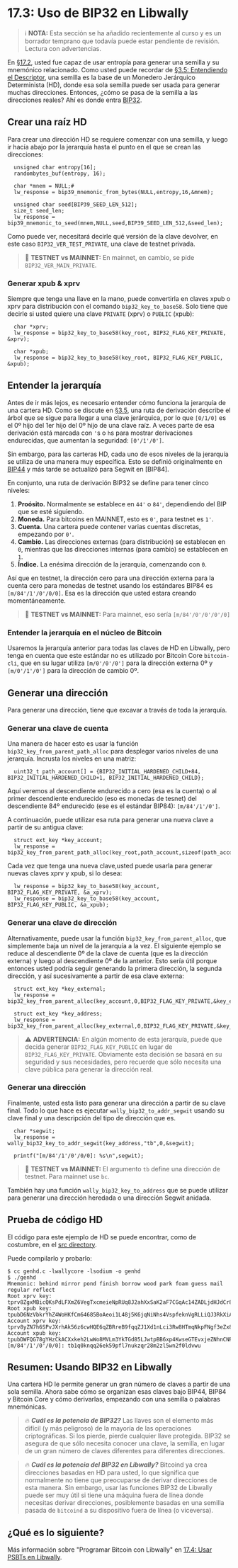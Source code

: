 # 17.3: Uso de BIP32 en Libwally

> :information_source: **NOTA:** Esta sección se ha añadido recientemente al curso y es un borrador temprano que todavía puede estar pendiente de revisión. Lectura con advertencias.

En [§17.2](17_2_Usando_BIP39_en_Libwally.md), usted fue capaz de usar entropía para generar una semilla y su mnemónico relacionado. Como usted puede recordar de [§3.5: Entendiendo el Descriptor](03_5_Entendiendo_El_Descriptor.md), una semilla es la base de un Monedero Jerárquico Determinista (HD), donde esa sola semilla puede ser usada para generar muchas direcciones. Entonces, ¿cómo se pasa de la semilla a las direcciones reales? Ahí es donde entra [BIP32](https://en.bitcoin.it/wiki/BIP_0032).

## Crear una raíz HD

Para crear una dirección HD se requiere comenzar con una semilla, y luego ir hacía abajo por la jerarquía hasta el punto en el que se crean las direcciones:
```
  unsigned char entropy[16];  
  randombytes_buf(entropy, 16);

  char *mnem = NULL;# 
  lw_response = bip39_mnemonic_from_bytes(NULL,entropy,16,&mnem);
  
  unsigned char seed[BIP39_SEED_LEN_512];
  size_t seed_len;  
  lw_response = bip39_mnemonic_to_seed(mnem,NULL,seed,BIP39_SEED_LEN_512,&seed_len);
```
Como puede ver, necesitará decirle qué versión de la clave devolver, en este caso `BIP32_VER_TEST_PRIVATE`, una clave de testnet privada.

> :link: **TESTNET vs MAINNET:** En mainnet, en cambio, se pide `BIP32_VER_MAIN_PRIVATE`.

### Generar xpub & xprv

Siempre que tenga una llave en la mano, puede convertirla en claves xpub o xprv para distribución con el comando `bip32_key_to_base58`. Solo tiene que decirle si usted quiere una clave `PRIVATE` (xprv) o `PUBLIC` (xpub):

```
  char *xprv;
  lw_response = bip32_key_to_base58(key_root, BIP32_FLAG_KEY_PRIVATE, &xprv);

  char *xpub;  
  lw_response = bip32_key_to_base58(key_root, BIP32_FLAG_KEY_PUBLIC, &xpub);
```
## Entender la jerarquía

Antes de ir más lejos, es necesario entender cómo funciona la jerarquía de una cartera HD. Como se discute en [§3.5](03_5_Entendiendo_El_Descriptor.md), una ruta de derivación describe el árbol que se sigue para llegar a una clave jerárquica, por lo que `[0/1/0]` es el 0º hijo del 1er hijo del 0º hijo de una clave raíz. A veces parte de esa derivación está marcada con `'`s o `h`s para mostrar derivaciones endurecidas, que aumentan la seguridad: `[0'/1'/0']`.

Sin embargo, para las carteras HD, cada uno de esos niveles de la jerarquía se utiliza de una manera muy específica. Esto se definió originalmente en [BIP44](https://github.com/bitcoin/bips/blob/master/bip-0044.mediawiki) y más tarde se actualizó para Segwit en [BIP84].

En conjunto, una ruta de derivación BIP32 se define para tener cinco niveles:
1. **Proósito.** Normalmente se establece en `44'` o `84'`, dependiendo del BIP que se esté siguiendo.
2. **Moneda.** Para bitcoins en MAINNET, esto es `0'`, para testnet es `1'`.
3. **Cuenta.** Una cartera puede contener varias cuentas discretas, empezando por `0'`.
4. **Cambio.** Las direcciones externas (para distribución) se establecen en `0`, mientras que las direcciones internas (para cambio) se establecen en `1`.
5. **Índice.** La enésima dirección de la jerarquía, comenzando con `0`.

Así que en testnet, la dirección cero para una dirección externa para la cuenta cero para monedas de testnet usando los estándares BIP84 es `[m/84'/1'/0'/0/0]`. Esa es la dirección que usted estara creando momentáneamente.

> :link: **TESTNET vs MAINNET:** Para mainnet, eso sería `[m/84'/0'/0'/0'/0]`

### Entender la jerarquía en el núcleo de Bitcoin

Usaremos la jerarquía anterior para todas las claves de HD en Libwally, pero tenga en cuenta que este estándar no es utilizado por Bitcoin Core `bitcoin-cli`, que en su lugar utiliza `[m/0'/0'/0']` para la dirección externa 0º y `[m/0'/1'/0']` para la dirección de cambio 0º.

## Generar una dirección

Para generar una dirección, tiene que excavar a través de toda la jerarquía.

### Generar una clave de cuenta

Una manera de hacer esto es usar la función `bip32_key_from_parent_path_alloc` para desplegar varios niveles de una jerarquía. Incrusta los niveles en una matriz:
```
  uint32_t path_account[] = {BIP32_INITIAL_HARDENED_CHILD+84, BIP32_INITIAL_HARDENED_CHILD+1, BIP32_INITIAL_HARDENED_CHILD};
```
Aquí veremos al descendiente endurecido a cero (esa es la cuenta) o al primer descendiente endurecido (eso es monedas de tesnet) del descendiente 84º endurecido (ese es el estándar BIP84): `[m/84'/1'/0']`.

A continuación, puede utilizar esa ruta para generar una nueva clave a partir de su antigua clave:
```
  struct ext_key *key_account;
  lw_response = bip32_key_from_parent_path_alloc(key_root,path_account,sizeof(path_account),BIP32_FLAG_KEY_PRIVATE,&key_account);
```
Cada vez que tenga una nueva clave,usted  puede usarla para generar nuevas claves xprv y xpub, si lo desea:
```
  lw_response = bip32_key_to_base58(key_account, BIP32_FLAG_KEY_PRIVATE, &a_xprv);
  lw_response = bip32_key_to_base58(key_account, BIP32_FLAG_KEY_PUBLIC, &a_xpub);
```
### Generar una clave de dirección

Alternativamente, puede usar la función `bip32_key_from_parent_alloc`, que simplemente baja un nivel de la jerarquía a la vez. El siguiente ejemplo se reduce al descendiente 0º de la clave de cuenta (que es la dirección externa) y luego al descendiente 0º de la anterior. Esto sería útil porque entonces usted podría seguir generando la primera dirección, la segunda dirección, y así sucesivamente a partir de esa clave externa:
```
  struct ext_key *key_external;  
  lw_response = bip32_key_from_parent_alloc(key_account,0,BIP32_FLAG_KEY_PRIVATE,&key_external);

  struct ext_key *key_address;  
  lw_response = bip32_key_from_parent_alloc(key_external,0,BIP32_FLAG_KEY_PRIVATE,&key_address);
```
> :warning: **ADVERTENCIA:** En algún momento de esta jerarquía, puede que decida generar `BIP32_FLAG_KEY_PUBLIC` en lugar de `BIP32_FLAG_KEY_PRIVATE`. Obviamente esta decisión se basará en su seguridad y sus necesidades, pero recuerde que sólo necesita una clave pública para generar la dirección real.

### Generar una dirección

Finalmente, usted esta listo para generar una dirección a partir de su clave final. Todo lo que hace es ejecutar `wally_bip32_to_addr_segwit` usando su clave final y una descripción del tipo de dirección que es.
```
  char *segwit;
  lw_response = wally_bip32_key_to_addr_segwit(key_address,"tb",0,&segwit);

  printf("[m/84'/1'/0'/0/0]: %s\n",segwit);
```  
> :link: **TESTNET vs MAINNET:** El argumento `tb` define una dirección de testnet. Para mainnet use `bc`.

También hay una función `wally_bip32_key_to_address` que se puede utilizar para generar una dirección heredada o una dirección Segwit anidada.

## Prueba de código HD

El código para este ejemplo de HD se puede encontrar, como de costumbre, en el [src directory](../src/16_3_genhd.c).

Puede compilarlo y probarlo:
```
$ cc genhd.c -lwallycore -lsodium -o genhd
$ ./genhd
Mnemonic: behind mirror pond finish borrow wood park foam guess mail regular reflect
Root xprv key: tprv8ZgxMBicQKsPdLFXmZ6VegTxcmeieNpRUq8J2ahXxSaK2aF7CGqAc14ZADLjdHJdCr8oR2Zng9YH1x1A7EBaajQLVGNtxc4YpFejdE3wyj8
Root xpub key: tpubD6NzVbkrYhZ4WoHKfCm64685BoAeoi1L48j5K6jqNiNhs4VspfeknVgRLLiQJ3RkXiA9VxguUjmEwobtmrXNbhXsPHfm9W5HJR9DKRGaGJ2
Account xprv key: tprv8yZN7h6SPvJXrhAk56z6cwHQE6qZBRreB9fqqZJ1Xd1nLci3Rw8HTmqNkpFNgf3eZx8hYzhFWafUhHSt3HgF13aHvCE6kveS7gZAyfQwMDi
Account xpub key: tpubDWFQG78gYHzCkACXxkeh2LwWo8MVLm3YkTGd85LJwtpBB6xp4KwseGTEvxjeZNhnCNPdfZqRcgcZZAka4tD3xGS2J53WKHPMRhG357VKsqT
[m/84'/1'/0'/0/0]: tb1q0knqq26ek59pfl7nukzqr28m2zl5wn2f0ldvwu
```
## Resumen: Usando BIP32 en Libwally

Una cartera HD le permite generar un gran número de claves a partir de una sola semilla. Ahora sabe cómo se organizan esas claves bajo BIP44, BIP84 y Bitcoin Core y cómo derivarlas, empezando con una semilla o palabras mnemónicas.

> :fire: ***Cuál es la potencia de BIP32?*** Las llaves son el elemento más difícil (y más peligroso) de la mayoría de las operaciones criptográficas. Si los pierde, pierde cualquier llave protegida. BIP32 se asegura de que sólo necesita conocer una clave, la semilla, en lugar de un gran número de claves diferentes para diferentes direcciones.

> :fire: ***Cuál es la potencia del BIP32 en Libwally?*** Bitcoind ya crea direcciones basadas en HD para usted, lo que significa que normalmente no tiene que preocuparse de derivar direcciones de esta manera. Sin embargo, usar las funciones BIP32 de Libwally puede ser muy útil si tiene una máquina fuera de línea donde necesitas derivar direcciones, posiblemente basadas en una semilla pasada de `bitcoind` a su dispositivo fuera de línea (o viceversa).
 
## ¿Qué es lo siguiente?

Más información sobre "Programar Bitcoin con Libwally" en [17.4: Usar PSBTs en Libwally](17_4_Usando_PSBTs_en_Libwally.md).
